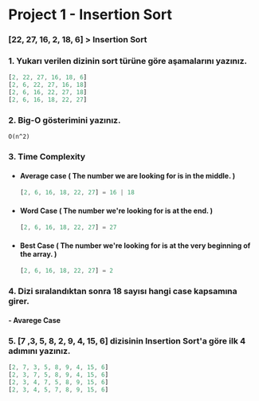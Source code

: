 # **Project 1 - Insertion Sort**

### **[22, 27, 16, 2, 18, 6]** > Insertion Sort

### 1. Yukarı verilen dizinin sort türüne göre aşamalarını yazınız.

```Javascript
[2, 22, 27, 16, 18, 6]
[2, 6, 22, 27, 16, 18]
[2, 6, 16, 22, 27, 18]
[2, 6, 16, 18, 22, 27]
```

### 2. Big-O gösterimini yazınız.

```
O(n^2)
```

### 3. Time Complexity

- #### Average case ( The number we are looking for is in the middle. )
  ```Javascript
  [2, 6, 16, 18, 22, 27] = 16 | 18
  ```
- #### Word Case ( The number we're looking for is at the end. )
  ```Javascript
  [2, 6, 16, 18, 22, 27] = 27
  ```
- #### Best Case ( The number we're looking for is at the very beginning of the array. )
  ```Javascript
  [2, 6, 16, 18, 22, 27] = 2
  ```

### 4. Dizi sıralandıktan sonra 18 sayısı hangi case kapsamına girer.

#### **- Avarege Case**

### 5. [7 ,3, 5, 8, 2, 9, 4, 15, 6] dizisinin Insertion Sort'a göre ilk 4 adımını yazınız.

```Javascript
[2, 7, 3, 5, 8, 9, 4, 15, 6]
[2, 3, 7, 5, 8, 9, 4, 15, 6]
[2, 3, 4, 7, 5, 8, 9, 15, 6]
[2, 3, 4, 5, 7, 8, 9, 15, 6]
```
